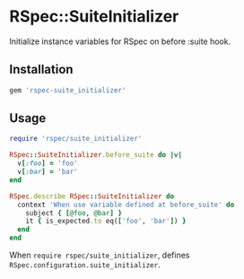 # RSpec::SuiteInitializer

Initialize instance variables for RSpec on before :suite hook.

## Installation

```ruby
gem 'rspec-suite_initializer'
```

## Usage

```ruby
require 'rspec/suite_initializer'

RSpec::SuiteInitializer.before_suite do |v|
  v[:foo] = 'foo'
  v[:bar] = 'bar'
end

RSpec.describe RSpec::SuiteInitializer do
  context 'When use variable defined at before_suite' do
    subject { [@foo, @bar] }
    it { is_expected.to eq(['foo', 'bar']) }
  end
end
```

When `require rspec/suite_initializer`, defines `RSpec.configuration.suite_initializer`.
